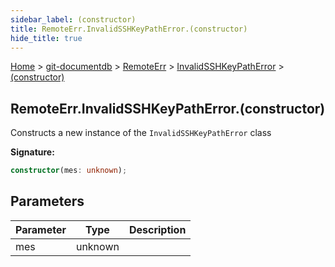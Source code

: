 ```yaml
---
sidebar_label: (constructor)
title: RemoteErr.InvalidSSHKeyPathError.(constructor)
hide_title: true
---
```


[Home](./index.md) &gt; [git-documentdb](./git-documentdb.md) &gt; [RemoteErr](./git-documentdb.remoteerr.md) &gt; [InvalidSSHKeyPathError](./git-documentdb.remoteerr.invalidsshkeypatherror.md) &gt; [(constructor)](./git-documentdb.remoteerr.invalidsshkeypatherror._constructor_.md)

## RemoteErr.InvalidSSHKeyPathError.(constructor)

Constructs a new instance of the `InvalidSSHKeyPathError` class

<b>Signature:</b>

```typescript
constructor(mes: unknown);
```

## Parameters

|  Parameter | Type | Description |
|  --- | --- | --- |
|  mes | unknown |  |

